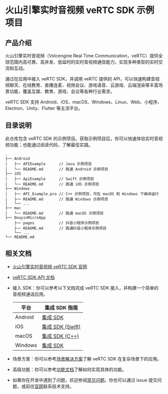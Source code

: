 # 火山引擎实时音视频 veRTC SDK 示例项目

## 产品介绍

火山引擎实时音视频（Volcengine Real Time Communication，veRTC）提供全球范围内高可靠、高并发、低延时的实时音视频通信能力，实现多种类型的实时交流和互动。

通过在应用中接入 veRTC SDK，并调用 veRTC 提供的 API，可以快速构建音视频聊天、在线教育、直播连麦、视频会议、游戏语音、云游戏、云端渲染等丰富场景功能，覆盖互娱、教育、游戏、会议等各种行业需求。

veRTC SDK 支持 Android、iOS、macOS、Windows、Linux、Web、小程序、Electron、Unity、Flutter 等主流平台。

## 目录说明

此仓库包含 veRTC SDK 的示例项目。获取示例项目后，你可以快速体验实时音视频功能；也能通过阅读代码，了解最佳实践。

```
.
├── Android
│   ├── APIExample      // Java 示例项目
│   └── README.md       // 跑通 Android 示例项目
├── iOS
│   ├── ApiExample      // Swift 示例项目
│   └── README.md       // 跑通 iOS 示例项目
├── Windows
│   ├── API_Example.pro // C++ 示例项目，可在 macOS 和 Windows 下编译运行
│   ├── README.md       // 跑通 Windows 示例项目
│   └── ...
├── mac
│   └── README.md       // 跑通 macOS 示例项目
├── DouyinMicroApp
    ├── pages           // 抖音小程序示例项目
    ├── README.md       // 跑通抖音小程序示例项目
    └── ...
└── README.md
```

## 相关文档

- [火山引擎实时音视频 veRTC SDK 官网](https://www.volcengine.com/docs/6348)
- [veRTC SDK API 文档](https://www.volcengine.com/docs/6348/70010)
- 接入 SDK：你可以参考以下文档完成 veRTC SDK 接入，并构建一个简单的音视频通话应用。

    | **平台** | **集成 SDK 指南** |
    | --- | --- |
    | Android | [集成 SDK](https://www.volcengine.com/docs/6348/70134) |
    | iOS | [集成 SDK (Swift)](https://www.volcengine.com/docs/6348/1181844) |
    | macOS | [集成 SDK (C++)](https://www.volcengine.com/docs/6348/1169314) |
    | Windows | [集成 SDK](https://www.volcengine.com/docs/6348/70130) |

- 场景方案：你可以参考[场景解决方案](https://www.volcengine.com/docs/6348/70008)了解 veRTC SDK 在复杂场景下的应用。
- 高级功能：你可以参考[功能文档](https://www.volcengine.com/docs/6348/69814)了解如何实现具体的功能。
- 如果你在开发中遇到了问题，欢迎参阅[常见问题](https://www.volcengine.com/docs/6348/70011)。你也可以通过 issue 提交问题，或前往[官网](https://www.volcengine.com/docs/6348)联系技术支持。
